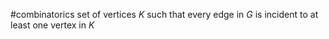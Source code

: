 
#combinatorics 
set of vertices $K$ such that every edge in $G$ is incident to at least one vertex in $K$
